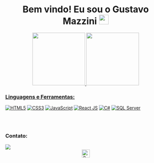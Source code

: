 <h1 align="center">
  Bem vindo! Eu sou o Gustavo Mazzini 
  <img src="https://i.imgur.com/ATEHSYp.gif" width="30px"/>
</h1>



<div align="center">
  <a href="https://github.com/Gustavo923/">
  <img height="165em" src="https://github-readme-stats.vercel.app/api?username=Gustavo923&show_icons=true&theme=transparent"/>
  <img height="165em" src="https://github-readme-stats.vercel.app/api/top-langs/?username=Gustavo923&theme=transparent"/>
</div>


<!-- https://dev.to/envoy_/150-badges-for-github-pnk -->

<div align="left" style="display: inline-block; margin-bottom: 15px;">
  <h3 align="left">Linguagens e Ferramentas:</h3>
  
  <a href="#"><img src="https://img.shields.io/badge/HTML5-E34F26?style=for-the-badge&logo=html5&logoColor=white" alt="HTML5"></a>
  <a href="#"><img src="https://img.shields.io/badge/CSS3-1572B6?style=for-the-badge&logo=css3&logoColor=white" alt="CSS3"></a>
  <a href="#"><img src="https://img.shields.io/badge/JavaScript-F7DF1E?style=for-the-badge&logo=javascript&logoColor=white" alt="JavaScript"></a>
  <a href="#"><img src="https://img.shields.io/badge/React-61DAFB?style=for-the-badge&logo=react&logoColor=white" alt="React JS"></a>
  <a href="https://github.com/Gustavo923/C-Sharp"><img src="https://img.shields.io/badge/C%23-239120?style=for-the-badge&logo=c-sharp&logoColor=white" alt="C#"></a>
  <a href="#"><img src="https://img.shields.io/badge/Microsoft_SQL_Server-CC2927?style=for-the-badge&logo=microsoft-sql-server&logoColor=white" alt="SQL Server"></a>
</div>



<div align="left" style="display: inline_block"><br>
  <h3 align="left">Contato:</h3>
  <a href="https://www.linkedin.com/in/edu7" target="_blank"><img src="https://img.shields.io/badge/-LinkedIn-%230077B5?style=for-the-badge&logo=linkedin&logoColor=white" target="_blank"></a> 
</div>

  <div  align="center">
 <a href="#"><img  height="25" src="https://komarev.com/ghpvc/?username=Gustavo923&label=Profile%20Views&color=0165f1&style=flat" alt="Gustavo923"/></a> 
</div>
